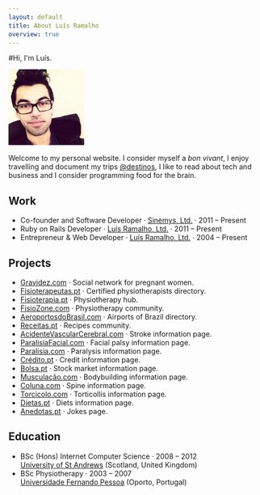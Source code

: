 ```yaml
---
layout: default
title: About Luís Ramalho
overview: true
---
```


#Hi, I'm Luís.

![This is me](/assets/luisramalho.jpeg)

Welcome to my personal website. I consider myself a _bon vivant_, I enjoy travelling and document my trips [@destinos](http://www.destinos.pt), I like to read about tech and business and I consider programming food for the brain.

## Work

* Co-founder and Software Developer · [Sinemys, Ltd.](http://www.sinemys.com) · 2011 – Present
* Ruby on Rails Developer · [Luís Ramalho, Ltd.](/) · 2011 – Present
* Entrepreneur & Web Developer · [Luís Ramalho, Ltd.](/) · 2004 – Present

## Projects

* [Gravidez.com](http://www.gravidez.com) · Social network for pregnant women.
* [Fisioterapeutas.pt](http://www.fisioterapeutas.pt) · Certified physiotherapists directory.
* [Fisioterapia.pt](http://www.fisioterapia.pt) · Physiotherapy hub.
* [FisioZone.com](http://www.fisiozone.com) · Physiotherapy community.
* [AeroportosdoBrasil.com](http://www.aeroportosdobrasil.com) · Airports of Brazil directory.
* [Receitas.pt](http://www.receitas.pt) · Recipes community.
* [AcidenteVascularCerebral.com](http://www.acidentevascularcerebral.com) · Stroke information page.
* [ParalisiaFacial.com](http://www.paralisiafacial.com) · Facial palsy information page.
* [Paralisia.com](http://www.paralisia.com) · Paralysis information page.
* [Crédito.pt](http://www.credito.pt) · Credit information page.
* [Bolsa.pt](http://www.bolsa.pt) · Stock market information page.
* [Musculação.com](http://www.musculação.com) · Bodybuilding information page.
* [Coluna.com](http://www.coluna.com) · Spine information page.
* [Torcicolo.com](http://www.torcicolo.com) · Torticollis information page.
* [Dietas.pt](http://www.dietas.pt) · Diets information page.
* [Anedotas.pt](http://www.anedotas.pt) · Jokes page.

## Education

* BSc (Hons) Internet Computer Science · 2008 – 2012<br/>
  [University of St Andrews](http://www.st-andrews.ac.uk/) (Scotland, United Kingdom)
* BSc Physiotherapy · 2003 – 2007<br/>
  [Universidade Fernando Pessoa](http://www.ufp.pt) (Oporto, Portugal)
